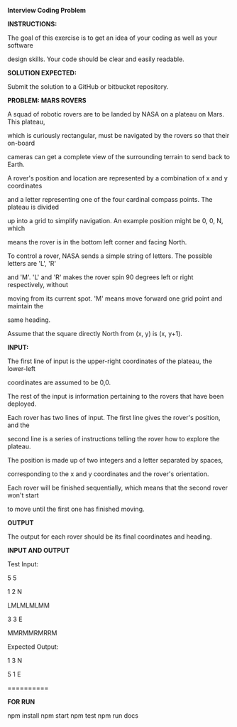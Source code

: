 ﻿<a name="br1"></a> 

**Interview Coding Problem**

**INSTRUCTIONS:**

The goal of this exercise is to get an idea of your coding as well as your software

design skills. Your code should be clear and easily readable.

**SOLUTION EXPECTED:**

Submit the solution to a GitHub or bitbucket repository.

**PROBLEM: MARS ROVERS**

A squad of robotic rovers are to be landed by NASA on a plateau on Mars. This plateau,

which is curiously rectangular, must be navigated by the rovers so that their on-board

cameras can get a complete view of the surrounding terrain to send back to Earth.

A rover's position and location are represented by a combination of x and y coordinates

and a letter representing one of the four cardinal compass points. The plateau is divided

up into a grid to simplify navigation. An example position might be 0, 0, N, which

means the rover is in the bottom left corner and facing North.

To control a rover, NASA sends a simple string of letters. The possible letters are 'L', 'R'

and 'M'. 'L' and 'R' makes the rover spin 90 degrees left or right respectively, without

moving from its current spot. 'M' means move forward one grid point and maintain the

same heading.

Assume that the square directly North from (x, y) is (x, y+1).

**INPUT:**

The first line of input is the upper-right coordinates of the plateau, the lower-left

coordinates are assumed to be 0,0.

The rest of the input is information pertaining to the rovers that have been deployed.

Each rover has two lines of input. The first line gives the rover's position, and the

second line is a series of instructions telling the rover how to explore the plateau.

The position is made up of two integers and a letter separated by spaces,

corresponding to the x and y coordinates and the rover's orientation.



<a name="br2"></a> 

Each rover will be finished sequentially, which means that the second rover won't start

to move until the first one has finished moving.

**OUTPUT**

The output for each rover should be its final coordinates and heading.

**INPUT AND OUTPUT**

Test Input:

5 5

1 2 N

LMLMLMLMM

3 3 E

MMRMMRMRRM

Expected Output:

1 3 N

5 1 E

\==========

**FOR RUN**

npm install
npm start
npm test
npm run docs
